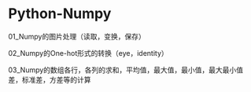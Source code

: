 # Python-Numpy
 
01_Numpy的图片处理（读取，变换，保存）

02_Numpy的One-hot形式的转换（eye，identity）

03_Numpy的数组各行，各列的求和，平均值，最大值，最小值，最大最小值差，标准差，方差等的计算